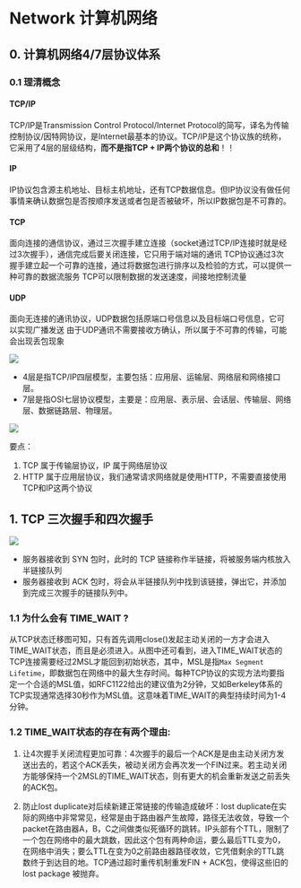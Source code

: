 # Network 计算机网络

## 0. 计算机网络4/7层协议体系

### 0.1 理清概念
#### TCP/IP
TCP/IP是Transmission Control Protocol/Internet Protocol的简写，译名为传输控制协议/因特网协议，是Internet最基本的协议。TCP/IP是这个协议族的统称，它采用了4层的层级结构，**而不是指TCP + IP两个协议的总和**！！

#### IP
IP协议包含源主机地址、目标主机地址，还有TCP数据信息。但IP协议没有做任何事情来确认数据包是否按顺序发送或者包是否被破坏，所以IP数据包是不可靠的。

#### TCP
面向连接的通信协议，通过三次握手建立连接（socket通过TCP/IP连接时就是经过3次握手），通信完成后要关闭连接，它只用于端对端的通讯
TCP协议通过3次握手建立起一个可靠的连接，通过将数据包进行排序以及检验的方式，可以提供一种可靠的数据流服务
TCP可以限制数据的发送速度，间接地控制流量

#### UDP
面向无连接的通讯协议，UDP数据包括原端口号信息以及目标端口号信息，它可以实现广播发送
由于UDP通讯不需要接收方确认，所以属于不可靠的传输，可能会出现丢包现象

![](https://img-blog.csdn.net/20180807153922338?watermark/2/text/aHR0cHM6Ly9ibG9nLmNzZG4ubmV0L0JleW9uZF8yMDE2/font/5a6L5L2T/fontsize/400/fill/I0JBQkFCMA==/dissolve/70)

- 4层是指TCP/IP四层模型，主要包括：应用层、运输层、网络层和网络接口层。
- 7层是指OSI七层协议模型，主要是：应用层、表示层、会话层、传输层、网络层、数据链路层、物理层。

![](https://img-blog.csdn.net/20180807154323965?watermark/2/text/aHR0cHM6Ly9ibG9nLmNzZG4ubmV0L0JleW9uZF8yMDE2/font/5a6L5L2T/fontsize/400/fill/I0JBQkFCMA==/dissolve/70)

要点：
1. TCP 属于传输层协议，IP 属于网络层协议
2. HTTP 属于应用层协议，我们通常请求网络就是使用HTTP，不需要直接使用TCP和IP这两个协议


## 1. TCP 三次握手和四次握手

![](https://pic3.zhimg.com/80/v2-e8aaab48ff996e5cd8a5b39dc450bd6a_1440w.jpg)

- 服务器接收到 SYN 包时，此时的 TCP 链接称作半链接，将被服务端内核放入半链接队列
- 服务器接收到 ACK 包时，将会从半链接队列中找到该链接，弹出它，并添加到完成三次握手的链接队列中。

### 1.1 为什么会有 TIME_WAIT ?

从TCP状态迁移图可知，只有首先调用close()发起主动关闭的一方才会进入TIME_WAIT状态，而且是必须进入。从图中还可看到，进入TIME_WAIT状态的TCP连接需要经过2MSL才能回到初始状态，其中，MSL是指`Max Segment Lifetime`，即数据包在网络中的最大生存时间。每种TCP协议的实现方法均要指定一个合适的MSL值，如RFC1122给出的建议值为2分钟，又如Berkeley体系的TCP实现通常选择30秒作为MSL值。这意味着TIME_WAIT的典型持续时间为1-4分钟。

### 1.2 TIME_WAIT状态的存在有两个理由:

1. 让4次握手关闭流程更加可靠：4次握手的最后一个ACK是是由主动关闭方发送出去的，若这个ACK丢失，被动关闭方会再次发一个FIN过来。若主动关闭方能够保持一个2MSL的TIME_WAIT状态，则有更大的机会重新发送之前丢失的ACK包。

2. 防止lost duplicate对后续新建正常链接的传输造成破坏：lost duplicate在实际的网络中非常常见，经常是由于路由器产生故障，路径无法收敛，导致一个packet在路由器A，B，C之间做类似死循环的跳转。IP头部有个TTL，限制了一个包在网络中的最大跳数，因此这个包有两种命运，要么最后TTL变为0，在网络中消失；要么TTL在变为0之前路由器路径收敛，它凭借剩余的TTL跳数终于到达目的地。TCP通过超时重传机制重发FIN + ACK包，使得这些旧的 lost package 被抛弃。
